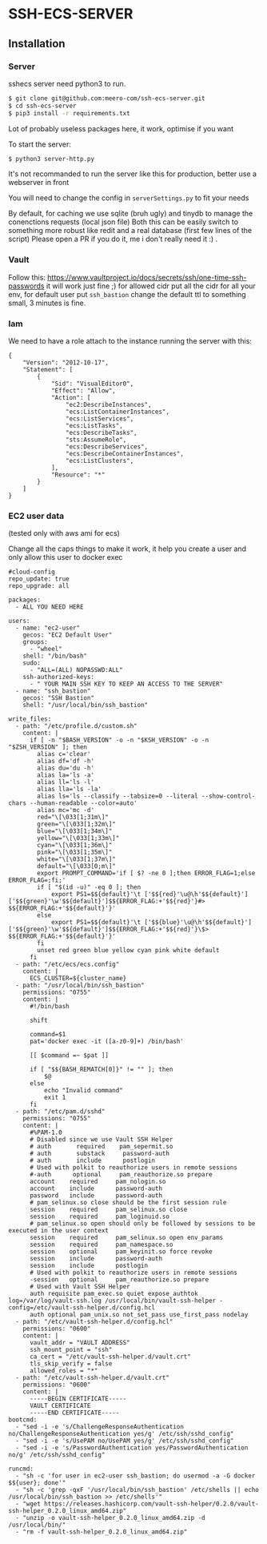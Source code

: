# SSH-ECS-SERVER

## Installation

### Server
sshecs server need python3 to run.

```sh
$ git clone git@github.com:meero-com/ssh-ecs-server.git
$ cd ssh-ecs-server
$ pip3 install -r requirements.txt
```

Lot of probably useless packages here, it work, optimise if you want

To start the server:

```sh
$ python3 server-http.py
```

It's not recommanded to run the server like this for production, better use a webserver in front

You will need to change the config in `serverSettings.py` to fit your needs

By default, for caching we use sqlite (bruh ugly) and tinydb to manage the conenctions requests (local json file)
Both this can be easily switch to something more robust like redit and a real database (first few lines of the script) Please open a PR if you do it, me i don't really need it :) .

### Vault

Follow this: https://www.vaultproject.io/docs/secrets/ssh/one-time-ssh-passwords it will work just fine ;) for allowed cidr put all the cidr for all your env, for default user put `ssh_bastion` change the default ttl to something small, 3 minutes is fine.

### Iam 

We need to have a role attach to the instance running the server with this:

```
{
    "Version": "2012-10-17",
    "Statement": [
        {
            "Sid": "VisualEditor0",
            "Effect": "Allow",
            "Action": [
                "ec2:DescribeInstances",
                "ecs:ListContainerInstances",
                "ecs:ListServices",
                "ecs:ListTasks",
                "ecs:DescribeTasks",
                "sts:AssumeRole",
                "ecs:DescribeServices",
                "ecs:DescribeContainerInstances",
                "ecs:ListClusters",
            ],
            "Resource": "*"
        }
    ]
}
```

### EC2 user data 
(tested only with aws ami for ecs)

Change all the caps things to make it work, it help you create a user and only allow this user to docker exec

```
#cloud-config
repo_update: true
repo_upgrade: all

packages:
  - ALL YOU NEED HERE

users:
  - name: "ec2-user"
    gecos: "EC2 Default User"
    groups:
      - "wheel"
    shell: "/bin/bash"
    sudo:
      - "ALL=(ALL) NOPASSWD:ALL"
    ssh-authorized-keys: 
      - " YOUR MAIN SSH KEY TO KEEP AN ACCESS TO THE SERVER"
  - name: "ssh_bastion"
    gecos: "SSH Bastion"
    shell: "/usr/local/bin/ssh_bastion"

write_files:
  - path: "/etc/profile.d/custom.sh"
    content: |
      if [ -n "$BASH_VERSION" -o -n "$KSH_VERSION" -o -n "$ZSH_VERSION" ]; then
        alias c='clear'
        alias df='df -h'
        alias du='du -h'
        alias la='ls -a'
        alias ll='ls -l'
        alias lla='ls -la'
        alias ls='ls --classify --tabsize=0 --literal --show-control-chars --human-readable --color=auto'
        alias mc='mc -d'
        red="\[\033[1;31m\]"
        green="\[\033[1;32m\]"
        blue="\[\033[1;34m\]"
        yellow="\[\033[1;33m\]"
        cyan="\[\033[1;36m\]"
        pink="\[\033[1;35m\]"
        white="\[\033[1;37m\]"
        default="\[\033[0;m\]"
        export PROMPT_COMMAND='if [ $? -ne 0 ];then ERROR_FLAG=1;else ERROR_FLAG=;fi;'
        if [ "$(id -u)" -eq 0 ]; then
            export PS1=$${default}'\t ['$${red}'\u@\h'$${default}']['$${green}'\w'$${default}']$${ERROR_FLAG:+'$${red}'}#> $${ERROR_FLAG:+'$${default}'}'
        else
            export PS1=$${default}'\t ['$${blue}'\u@\h'$${default}']['$${green}'\w'$${default}']$${ERROR_FLAG:+'$${red}'}\$> $${ERROR_FLAG:+'$${default}'}'
        fi
        unset red green blue yellow cyan pink white default
      fi
  - path: "/etc/ecs/ecs.config"
    content: |
      ECS_CLUSTER=${cluster_name}
  - path: "/usr/local/bin/ssh_bastion"
    permissions: "0755"
    content: |
      #!/bin/bash
      
      shift
      
      command=$1
      pat='docker exec -it ([a-z0-9]+) /bin/bash'
      
      [[ $command =~ $pat ]]
      
      if [ "$${BASH_REMATCH[0]}" != "" ]; then
          $@
      else
          echo "Invalid command"
          exit 1
      fi
  - path: "/etc/pam.d/sshd"
    permissions: "0755"
    content: |
      #%PAM-1.0
      # Disabled since we use Vault SSH Helper
      # auth       required    pam_sepermit.so
      # auth       substack     password-auth
      # auth       include      postlogin
      # Used with polkit to reauthorize users in remote sessions
      #-auth      optional     pam_reauthorize.so prepare
      account    required     pam_nologin.so
      account    include      password-auth
      password   include      password-auth
      # pam_selinux.so close should be the first session rule
      session    required     pam_selinux.so close
      session    required     pam_loginuid.so
      # pam_selinux.so open should only be followed by sessions to be executed in the user context
      session    required     pam_selinux.so open env_params
      session    required     pam_namespace.so
      session    optional     pam_keyinit.so force revoke
      session    include      password-auth
      session    include      postlogin
      # Used with polkit to reauthorize users in remote sessions
      -session   optional     pam_reauthorize.so prepare
      # Used with Vault SSH Helper
      auth requisite pam_exec.so quiet expose_authtok log=/var/log/vault-ssh.log /usr/local/bin/vault-ssh-helper -config=/etc/vault-ssh-helper.d/config.hcl
      auth optional pam_unix.so not_set_pass use_first_pass nodelay
  - path: "/etc/vault-ssh-helper.d/config.hcl"
    permissions: "0600"
    content: |
      vault_addr = "VAULT ADDRESS"
      ssh_mount_point = "ssh"
      ca_cert = "/etc/vault-ssh-helper.d/vault.crt"
      tls_skip_verify = false
      allowed_roles = "*"
  - path: "/etc/vault-ssh-helper.d/vault.crt"
    permissions: "0600"
    content: |
      -----BEGIN CERTIFICATE-----
      VAULT CERTIFICATE
      -----END CERTIFICATE-----
bootcmd:
  - "sed -i -e 's/ChallengeResponseAuthentication no/ChallengeResponseAuthentication yes/g' /etc/ssh/sshd_config"
  - "sed -i -e 's/UsePAM no/UsePAM yes/g' /etc/ssh/sshd_config"
  - "sed -i -e 's/PasswordAuthentication yes/PasswordAuthentication no/g' /etc/ssh/sshd_config"

runcmd:
  - "sh -c 'for user in ec2-user ssh_bastion; do usermod -a -G docker $${user}; done'"
  - "sh -c 'grep -qxF '/usr/local/bin/ssh_bastion' /etc/shells || echo /usr/local/bin/ssh_bastion >> /etc/shells'"
  - "wget https://releases.hashicorp.com/vault-ssh-helper/0.2.0/vault-ssh-helper_0.2.0_linux_amd64.zip"
  - "unzip -o vault-ssh-helper_0.2.0_linux_amd64.zip -d /usr/local/bin/"
  - "rm -f vault-ssh-helper_0.2.0_linux_amd64.zip"
```